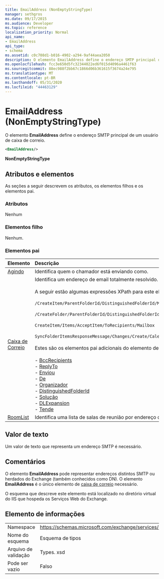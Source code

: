 ```yaml
---
title: EmailAddress (NonEmptyStringType)
manager: sethgros
ms.date: 09/17/2015
ms.audience: Developer
ms.topic: reference
localization_priority: Normal
api_name:
- EmailAddress
api_type:
- schema
ms.assetid: c0c708d1-b016-4902-a294-9af44aea2050
description: O elemento EmailAddress define o endereço SMTP principal de um usuário de caixa de correio.
ms.openlocfilehash: fcc3e650d5fc32344022ed6f015d4096a4461f63
ms.sourcegitcommit: 88ec988f2bb67c1866d06b361615f3674a24e795
ms.translationtype: MT
ms.contentlocale: pt-BR
ms.lasthandoff: 05/31/2020
ms.locfileid: "44463129"
---
```

# <a name="emailaddress-nonemptystringtype"></a>EmailAddress (NonEmptyStringType)

O elemento **EmailAddress** define o endereço SMTP principal de um usuário de caixa de correio. 
  
```XML
<EmailAddress/>
```

 **NonEmptyStringType**
## <a name="attributes-and-elements"></a>Atributos e elementos

As seções a seguir descrevem os atributos, os elementos filhos e os elementos pai.
  
### <a name="attributes"></a>Atributos

Nenhum
  
### <a name="child-elements"></a>Elementos filho

Nenhum.
  
### <a name="parent-elements"></a>Elementos pai

|**Elemento**|**Descrição**|
|:-----|:-----|
|[Agindo](actingas.md) <br/> |Identifica quem o chamador está enviando como.  <br/> |
|[Caixa de Correio](mailbox.md) <br/> | Identifica um endereço de email totalmente resolvido.  <br/><br/>A seguir estão algumas expressões XPath para este elemento:<br/><br/>`/CreateItem/ParentFolderId/DistinguishedFolderId/Mailbox`<br/><br/>`/CreateFolder/ParentFolderId/DistinguishedFolderId/Mailbox`<br/><br/>`CreateItem/Items/AcceptItem/ToRecipients/Mailbox`<br/><br/>`SyncFolderItemsResponseMessage/Changes/Create/CalendarItem/ConflictingMeetings/AcceptItem/CcRecipients/Mailbox`<br/><br/>Estes são os elementos pai adicionais do elemento de caixa de correio:<br/><br/>- [BccRecipients](bccrecipients.md) <br/>- [ReplyTo](replyto.md) <br/>- [Enviou](sender.md) <br/>- [De](from.md) <br/>- [Organizador](organizer.md) <br/>- [DistinguishedFolderId](distinguishedfolderid.md) <br/>- [Solução](resolution.md) <br/>- [DLExpansion](dlexpansion.md) <br/>- [Tende](attendee.md) <br/> |
|[RoomList](roomlist.md) <br/> |Identifica uma lista de salas de reunião por endereço de email.  <br/> |
   
## <a name="text-value"></a>Valor de texto

Um valor de texto que representa um endereço SMTP é necessário.
  
## <a name="remarks"></a>Comentários

O elemento **EmailAddress** pode representar endereços distintos SMTP ou herdados do Exchange (também conhecidos como DN). O elemento **EmailAddress** é o único elemento de [caixa de correio](mailbox.md) necessário. 
  
O esquema que descreve este elemento está localizado no diretório virtual do IIS que hospeda os Serviços Web do Exchange.
  
## <a name="element-information"></a>Elemento de informações

|||
|:-----|:-----|
|Namespace  <br/> |https://schemas.microsoft.com/exchange/services/2006/types  <br/> |
|Nome do esquema  <br/> |Esquema de tipos  <br/> |
|Arquivo de validação  <br/> |Types. xsd  <br/> |
|Pode ser vazio  <br/> |Falso  <br/> |
   

